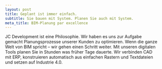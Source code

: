 ```yaml
---
layout: post
title: Geplant ist immer einfach.
subtitle: Sie bauen mit System. Planen Sie auch mit System.
meta_title: BIM-Planung par excellence
---
```


JC Development ist eine Philosophie. Wir haben es uns zur Aufgabe gemacht
Planungsprozesse unserer Kunden zu optimieren. Wenn die ganze Welt von BIM
spricht – wir gehen einen Schritt weiter. Mit unseren digitalen Tools planen Sie
in Stunden was früher Tage dauerte. Wir verbinden CAD mit ERP, konstruieren
automatisch aus einfachen Rastern und Textdateien und setzen auf Industrie 4.0.
